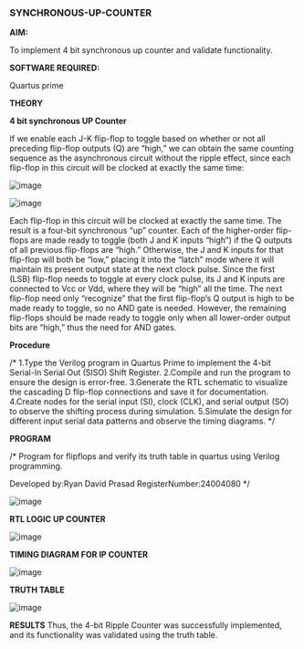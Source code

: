 ### SYNCHRONOUS-UP-COUNTER

**AIM:**

To implement 4 bit synchronous up counter and validate functionality.

**SOFTWARE REQUIRED:**

Quartus prime

**THEORY**

**4 bit synchronous UP Counter**

If we enable each J-K flip-flop to toggle based on whether or not all preceding flip-flop outputs (Q) are “high,” we can obtain the same counting sequence as the asynchronous circuit without the ripple effect, since each flip-flop in this circuit will be clocked at exactly the same time:

![image](https://github.com/naavaneetha/SYNCHRONOUS-UP-COUNTER/assets/154305477/d5db3fa0-e413-404c-b80e-b2f39d82e7e8)


![image](https://github.com/naavaneetha/SYNCHRONOUS-UP-COUNTER/assets/154305477/52cb61eb-d04b-442d-810c-31185a68410b)

Each flip-flop in this circuit will be clocked at exactly the same time.
The result is a four-bit synchronous “up” counter. Each of the higher-order flip-flops are made ready to toggle (both J and K inputs “high”) if the Q outputs of all previous flip-flops are “high.”
Otherwise, the J and K inputs for that flip-flop will both be “low,” placing it into the “latch” mode where it will maintain its present output state at the next clock pulse.
Since the first (LSB) flip-flop needs to toggle at every clock pulse, its J and K inputs are connected to Vcc or Vdd, where they will be “high” all the time.
The next flip-flop need only “recognize” that the first flip-flop’s Q output is high to be made ready to toggle, so no AND gate is needed.
However, the remaining flip-flops should be made ready to toggle only when all lower-order output bits are “high,” thus the need for AND gates.

**Procedure**

/* 1.Type the Verilog program in Quartus Prime to implement the 4-bit Serial-In
Serial Out (SISO) Shift Register. 2.Compile and run the program to ensure the design is
error-free. 3.Generate the RTL schematic to visualize the cascading D flip-flop
connections and save it for documentation. 4.Create nodes for the serial input (SI), clock
(CLK), and serial output (SO) to observe the shifting process during simulation.
5.Simulate the design for different input serial data patterns and observe the timing
diagrams. */

**PROGRAM**

/* Program for flipflops and verify its truth table in quartus using Verilog programming. 

Developed by:Ryan David Prasad RegisterNumber:24004080
*/

![image](https://github.com/user-attachments/assets/99f703ec-79af-494a-ba17-322ecd30a7e9)

**RTL LOGIC UP COUNTER**

![image](https://github.com/user-attachments/assets/04a2b995-63cb-4a32-9ef8-64f7401bb4e1)

**TIMING DIAGRAM FOR IP COUNTER**

![image](https://github.com/user-attachments/assets/edd37bc6-2653-41f9-8eef-32a17a42e696)

**TRUTH TABLE**

![image](https://github.com/user-attachments/assets/fcbc70b6-95c5-4144-96b1-13078c3ce764)

**RESULTS**
Thus, the 4-bit Ripple Counter was successfully implemented, and its functionality was
validated using the truth table.
